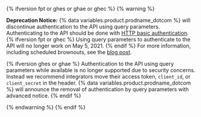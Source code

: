 {% ifversion fpt or ghes or ghae or ghec %}
{% warning %}

**Deprecation Notice:** {% data variables.product.prodname_dotcom %} will discontinue authentication to the API using query parameters. Authenticating to the API should be done with [HTTP basic authentication](/rest/overview/other-authentication-methods#via-oauth-and-personal-access-tokens).{% ifversion fpt or ghec %} Using query parameters to authenticate to the API will no longer work on May 5, 2021. {% endif %}  For more information, including scheduled brownouts, see the [blog post](https://developer.github.com/changes/2020-02-10-deprecating-auth-through-query-param/).

{% ifversion ghes or ghae %} Authentication to the API using query parameters while available is no longer supported due to security concerns. Instead we recommend integrators move their access token, `client_id`, or `client_secret` in the header. {% data variables.product.prodname_dotcom %} will announce the removal of authentication by query parameters with advanced notice. {% endif %}

{% endwarning %}
{% endif %}

